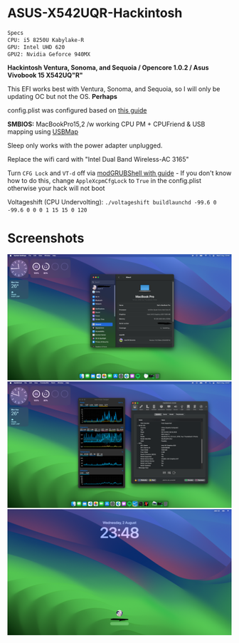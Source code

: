 # ASUS-X542UQR-Hackintosh

```
Specs
CPU: i5 8250U Kabylake-R 
GPU: Intel UHD 620
GPU2: Nvidia Geforce 940MX
```

**Hackintosh Ventura, Sonoma, and Sequoia / Opencore 1.0.2 / Asus Vivobook 15 X542UQ"R"**

This EFI works best with Ventura, Sonoma, and Sequoia, so I will only be updating OC but not 
the OS. **Perhaps**

config.plist was configured based on [this guide](https://dortania.github.io/OpenCore-Install-Guide/config-laptop.plist/kaby-lake.html)

**SMBIOS:** MacBookPro15,2 /w working CPU PM + CPUFriend & USB mapping using 
[USBMap](https://github.com/corpnewt/USBMap)

Sleep only works with the power adapter unplugged.

Replace the wifi card with "Intel Dual Band Wireless-AC 3165"

Turn `CFG Lock` and `VT-d` off via [modGRUBShell with guide](https://dortania.github.io/OpenCore-Post-Install/misc/msr-lock.html#turning-off-cfg-lock-manually) - If you don't know how to do this, change `AppleXcpmCfgLock` to `True` in the config.plist otherwise your hack will not boot

Voltageshift (CPU Undervolting): `./voltageshift buildlaunchd -99.6 0 -99.6 0 0 0 1 15 15 0 120`

# Screenshots
![1](/SC/1.png)
![2](/SC/2.png)
![3](/SC/3.png)
